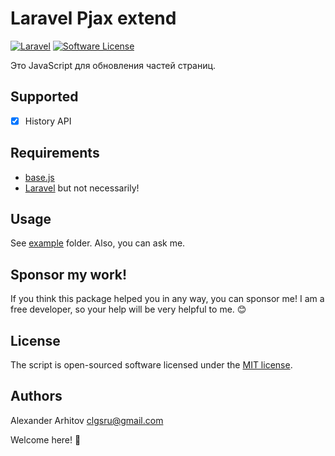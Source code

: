 Laravel Pjax extend
==============

[![Laravel][ico-laravel-support]][link-laravel-support]
[![Software License][ico-license]][link-license]

Это JavaScript для обновления частей страниц.

## Supported
* [x] History API

## Requirements
* [base.js][link-javascript-helpers-base]
* [Laravel][link-laravel-support] but not necessarily!

## Usage
See [example][link-example] folder. Also, you can ask me.

## Sponsor my work!
If you think this package helped you in any way, you can sponsor me! I am a free developer, so your help will be very helpful to me. :blush:

## License

The script is open-sourced software licensed under the [MIT license][link-license].

## Authors
Alexander Arhitov [clgsru@gmail.com](mailto:clgsru@gmail.com)

Welcome here! :metal:

[ico-laravel-support]: https://img.shields.io/badge/Laravel-10.x-blue.svg
[link-laravel-support]: https://laravel.com/docs/10.x/
[ico-license]: https://img.shields.io/badge/license-MIT-brightgreen.svg
[link-license]: LICENSE.md
[link-example]: example
[link-javascript-helpers-base]: https://github.com/arhitov/javascript-helpers/blob/main/src/base.js

